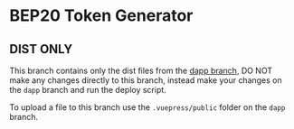 # BEP20 Token Generator

## DIST ONLY
This branch contains only the dist files from the [dapp branch](https://github.com/mineyourbiz/bep20-generator/tree/dapp), DO NOT make any changes directly to this branch, instead make your changes on the `dapp` branch and run the deploy script.

To upload a file to this branch use the `.vuepress/public` folder on the `dapp` branch.
